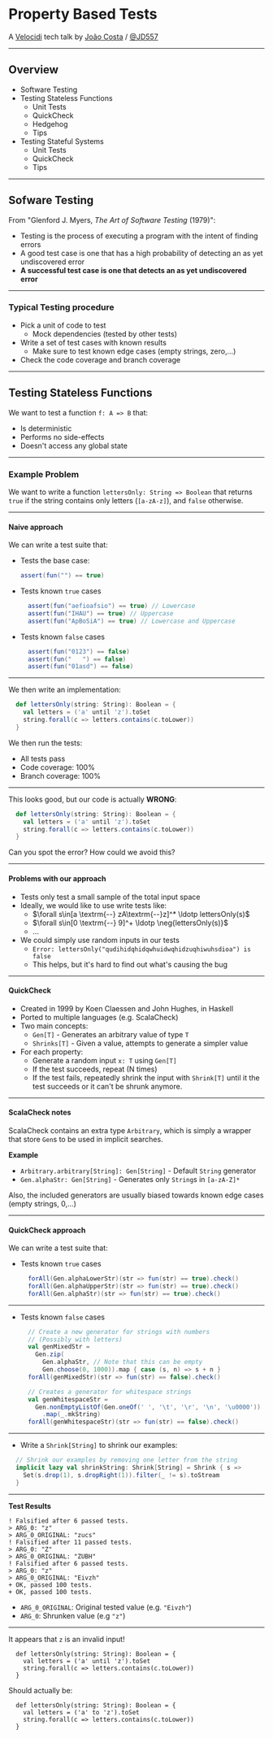 # Property Based Tests

A [Velocidi](http://velocidi.com) tech talk by [João Costa](http://joaocosta.eu) / [@JD557](https://twitter.com/JD557)

---

## Overview

  - Software Testing
  - Testing Stateless Functions
    - Unit Tests
    - QuickCheck
    - Hedgehog
    - Tips
  - Testing Stateful Systems
    - Unit Tests
    - QuickCheck
    - Tips

---

## Sofware Testing

  From "Glenford J. Myers, *The Art of Software Testing* (1979)":

  - Testing is the process of executing a program with the intent of finding errors
  - A good test case is one that has a high probability of detecting an as yet undiscovered error
  - **A successful test case is one that detects an as yet undiscovered error**

---

### Typical Testing procedure

  - Pick a unit of code to test
    - Mock dependencies (tested by other tests)
  - Write a set of test cases with known results
    - Make sure to test known edge cases (empty strings, zero,...)
  - Check the code coverage and branch coverage


---

## Testing Stateless Functions


We want to test a function `f: A => B` that:

- Is deterministic
- Performs no side-effects
- Doesn't access any global state 

---

### Example Problem

We want to write a function `lettersOnly: String => Boolean` that returns `true` if the string contains only letters (`[a-zA-z]`), and `false` otherwise.

---

#### Naive approach

We can write a test suite that:

- Tests the base case:
  ```scala
  assert(fun("") == true)
  ```
- Tests known `true` cases
  ```scala
    assert(fun("aefioafsio") == true) // Lowercase
    assert(fun("IHAU") == true) // Uppercase
    assert(fun("ApBoSiA") == true) // Lowercase and Uppercase
  ```
- Tests known `false` cases
  ```scala
    assert(fun("0123") == false)
    assert(fun("   ") == false)
    assert(fun("01asd") == false)
  ```

---

We then write an implementation:
```scala
  def lettersOnly(string: String): Boolean = {
    val letters = ('a' until 'z').toSet
    string.forall(c => letters.contains(c.toLower))
  }

```
We then run the tests:
- All tests pass
- Code coverage: 100%
- Branch coverage: 100%

---

This looks good, but our code is actually **WRONG**:
```scala
  def lettersOnly(string: String): Boolean = {
    val letters = ('a' until 'z').toSet
    string.forall(c => letters.contains(c.toLower))
  }

```
Can you spot the error?
How could we avoid this?

---

#### Problems with our approach

- Tests only test a small sample of the total input space
- Ideally, we would like to use write tests like:
  - $\forall s\in[a \textrm{--} zA\textrm{--}z]^* \ldotp lettersOnly(s)$
  - $\forall s\in[0 \textrm{--} 9]^+ \ldotp \neg{lettersOnly(s)}$
  - ...
- We could simply use random inputs in our tests
  - `Error: lettersOnly("qudihidqhidqwhuidwqhidzuqhiwuhsdioa") is false`
  - This helps, but it's hard to find out what's causing the bug

---

#### QuickCheck

- Created in 1999 by Koen Claessen and John Hughes, in Haskell
- Ported to multiple languages (e.g. ScalaCheck)
- Two main concepts:
  - `Gen[T]` - Generates an arbitrary value of type `T`
  - `Shrinks[T]` - Given a value, attempts to generate a simpler value
- For each property:
  - Generate a random input `x: T` using `Gen[T]`
  - If the test succeeds, repeat (N times)
  - If the test fails, repeatedly shrink the input with `Shrink[T]` until it the test succeeds or it can't be shrunk anymore.

---

#### ScalaCheck notes

ScalaCheck contains an extra type `Arbitrary`, which is simply a wrapper that store `Gen`s to be used in implicit searches.

**Example**
- `Arbitrary.arbitrary[String]: Gen[String]` - Default `String` generator
- `Gen.alphaStr: Gen[String]` - Generates only `String`s in `[a-zA-Z]*`

Also, the included generators are usually biased towards known edge cases (empty strings, 0,...)

---

#### QuickCheck approach

We can write a test suite that:
- Tests known `true` cases
  ```scala
    forAll(Gen.alphaLowerStr)(str => fun(str) == true).check()
    forAll(Gen.alphaUpperStr)(str => fun(str) == true).check()
    forAll(Gen.alphaStr)(str => fun(str) == true).check()
  ```

---

- Tests known `false` cases
  ```scala
    // Create a new generator for strings with numbers
    // (Possibly with letters)
    val genMixedStr =
      Gen.zip(
        Gen.alphaStr, // Note that this can be empty
        Gen.choose(0, 1000)).map { case (s, n) => s + n }
    forAll(genMixedStr)(str => fun(str) == false).check()

    // Creates a generator for whitespace strings
    val genWhitespaceStr =
      Gen.nonEmptyListOf(Gen.oneOf(' ', '\t', '\r', '\n', '\u0000'))
        .map(_.mkString)
    forAll(genWhitespaceStr)(str => fun(str) == false).check()

  ```
---

- Write a `Shrink[String]` to shrink our examples:

```scala
  // Shrink our examples by removing one letter from the string
  implicit lazy val shrinkString: Shrink[String] = Shrink { s =>
    Set(s.drop(1), s.dropRight(1)).filter(_ != s).toStream
  }
```

---

**Test Results**

```
! Falsified after 6 passed tests.
> ARG_0: "z"
> ARG_0_ORIGINAL: "zucs"
! Falsified after 11 passed tests.
> ARG_0: "Z"
> ARG_0_ORIGINAL: "ZUBH"
! Falsified after 6 passed tests.
> ARG_0: "z"
> ARG_0_ORIGINAL: "Eivzh"
+ OK, passed 100 tests.
+ OK, passed 100 tests.
```

- `ARG_0_ORIGINAL`: Original tested value (e.g. `"Eivzh"`)
- `ARG_0`: Shrunken value (e.g `"z"`)

---

It appears that `z` is an invalid input!

```
  def lettersOnly(string: String): Boolean = {
    val letters = ('a' until 'z').toSet
    string.forall(c => letters.contains(c.toLower))
  }
```

Should actually be:

```
  def lettersOnly(string: String): Boolean = {
    val letters = ('a' to 'z').toSet
    string.forall(c => letters.contains(c.toLower))
  }
```

